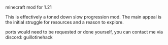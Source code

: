 minecraft mod for 1.21

This is effectively a toned down slow progression mod.
The main appeal is the initial struggle for resources and a reason to explore.

ports would need to be requested or done yourself, you can contact me via discord: guillotinehack
